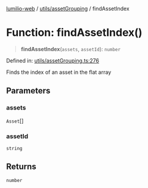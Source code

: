 [lumilio-web](../../../modules.md) / [utils/assetGrouping](../index.md) / findAssetIndex

# Function: findAssetIndex()

> **findAssetIndex**(`assets`, `assetId`): `number`

Defined in: [utils/assetGrouping.ts:276](https://github.com/EdwinZhanCN/Lumilio-Photos/blob/e7623428749fd7c1a769297382642ed42ea75beb/web/src/utils/assetGrouping.ts#L276)

Finds the index of an asset in the flat array

## Parameters

### assets

`Asset`[]

### assetId

`string`

## Returns

`number`
